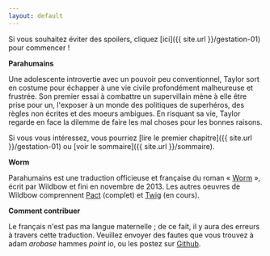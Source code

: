 ```yaml
---
layout: default
---
```


Si vous souhaitez éviter des spoilers, cliquez [ici]({{ site.url }}/gestation-01) pour commencer !


**Parahumains**

Une adolescente introvertie avec un pouvoir peu conventionnel, Taylor sort en costume pour échapper à une vie civile profondément malheureuse et frustrée.
Son premier essai à combattre un supervillain mène à elle être prise pour un, l'exposer à un monde des politiques de superhéros, des règles non écrites et des moeurs ambigues.
En risquant sa vie, Taylor regarde en face la dilemme de faire les mal choses pour les bonnes raisons.

Si vous vous intéressez, vous pourriez [lire le premier chapitre]({{ site.url }}/gestation-01) ou [voir le sommaire]({{ site.url }}/sommaire).


**Worm**

Parahumains est une traduction officieuse et française du roman « [Worm](https://parahumans.wordpress.com) », écrit par Wildbow et fini en novembre de 2013.
Les autres oeuvres de Wildbow comprennent [Pact](https://pactwebserial.wordpress.com) (complet) et [Twig](https://twigserial.wordpress.com) (en cours).


**Comment contribuer**

Le français n'est pas ma langue maternelle ; de ce fait, il y aura des erreurs à travers cette traduction.
Veuillez envoyer des fautes que vous trouvez à adam *arobase* hammes *point* io, ou les postez sur [Github](https://github.com/parahumains/parahumains.github.io/issues/new).

